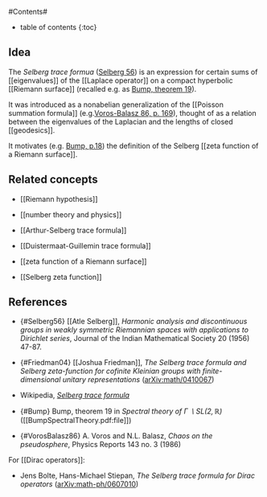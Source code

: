 
#Contents#
* table of contents
{:toc}

## Idea

The _Selberg trace formua_ ([Selberg 56](#Selberg56)) is an expression for certain sums of [[eigenvalues]] of the [[Laplace operator]] on a compact hyperbolic [[Riemann surface]] (recalled e.g. as [Bump, theorem 19](#Bump)).

It was introduced as a nonabelian generalization of the [[Poisson summation formula]] (e.g.[Voros-Balasz 86, p. 169](#VorosBalasz86)), thought of as a relation between the eigenvalues of the Laplacian and the lengths of closed [[geodesics]].

It motivates (e.g. [Bump, p.18](#Bump)) the definition of the Selberg [[zeta function of a Riemann surface]].

## Related concepts

* [[Riemann hypothesis]]

* [[number theory and physics]]

* [[Arthur-Selberg trace formula]]

* [[Duistermaat-Guillemin trace formula]]

* [[zeta function of a Riemann surface]]

* [[Selberg zeta function]]

## References

* {#Selberg56} [[Atle Selberg]], _Harmonic analysis and discontinuous groups in weakly symmetric Riemannian spaces with applications to Dirichlet series_, Journal of the Indian Mathematical Society 20 (1956) 47-87.

* {#Friedman04} [[Joshua Friedman]], _The Selberg trace formula and Selberg zeta-function for cofinite Kleinian groups with finite-dimensional unitary representations_ ([arXiv:math/0410067](http://arxiv.org/abs/math/0410067))


* Wikipedia, _[Selberg trace formula](http://en.wikipedia.org/wiki/Selberg_trace_formula)_


* {#Bump} Bump, theorem 19 in _Spectral theory of $\Gamma \backslash SL(2,\mathbb{R})$_ ([[BumpSpectralTheory.pdf:file]])

* {#VorosBalasz86} A. Voros and N.L. Balasz, _Chaos on the pseudosphere_, Physics Reports 143 no. 3 (1986)

For [[Dirac operators]]:

* Jens Bolte, Hans-Michael Stiepan, _The Selberg trace formula for Dirac operators_ ([arXiv:math-ph/0607010](http://arxiv.org/abs/math-ph/0607010))
